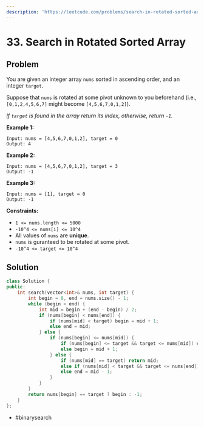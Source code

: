 ```yaml
---
description: 'https://leetcode.com/problems/search-in-rotated-sorted-array/'
---
```


# 33. Search in Rotated Sorted Array

## Problem

You are given an integer array `nums` sorted in ascending order, and an integer `target`.

Suppose that `nums` is rotated at some pivot unknown to you beforehand \(i.e., `[0,1,2,4,5,6,7]` might become `[4,5,6,7,0,1,2]`\).

_If `target` is found in the array return its index, otherwise, return `-1`._

**Example 1:**

```text
Input: nums = [4,5,6,7,0,1,2], target = 0
Output: 4
```

**Example 2:**

```text
Input: nums = [4,5,6,7,0,1,2], target = 3
Output: -1
```

**Example 3:**

```text
Input: nums = [1], target = 0
Output: -1
```

**Constraints:**

* `1 <= nums.length <= 5000`
* `-10^4 <= nums[i] <= 10^4`
* All values of `nums` are **unique**.
* `nums` is guranteed to be rotated at some pivot.
* `-10^4 <= target <= 10^4`

## Solution

```cpp
class Solution {
public:
    int search(vector<int>& nums, int target) {
        int begin = 0, end = nums.size() - 1;
        while (begin < end) {
            int mid = begin + (end - begin) / 2;
            if (nums[begin] < nums[end]) {
                if (nums[mid] < target) begin = mid + 1;
                else end = mid;
            } else {
                if (nums[begin] <= nums[mid]) {
                    if (nums[begin] <= target && target <= nums[mid]) end = mid;
                    else begin = mid + 1;
                } else {
                    if (nums[mid] == target) return mid;
                    else if (nums[mid] < target && target <= nums[end]) begin = mid + 1;
                    else end = mid - 1;
                }
            }
        }
        return nums[begin] == target ? begin : -1;
    }
};
```

* \#binarysearch

